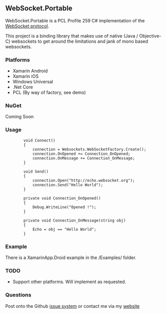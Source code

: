 ## WebSocket.Portable

WebSocket.Portable is a PCL Profile 259 C# implementation of the [WebSocket protocol](https://tools.ietf.org/html/rfc6455).

This project is a binding library that makes use of native (Java / Objective-C) websockets to get around the limitations and jank of mono based websockets.


### Platforms

- Xamarin Android
- Xamarin iOS
- Windows Universal
- .Net Core 
- PCL (By way of factory, see demo)


### NuGet
Coming Soon

### Usage

`````
        void Connect()
        {
            connection = Websockets.WebSocketFactory.Create();
            connection.OnOpened += Connection_OnOpened;
            connection.OnMessage += Connection_OnMessage;
        }

        void Send()
        {            
            connection.Open("http://echo.websocket.org");
            connection.Send("Hello World");
        }

        private void Connection_OnOpened()
        {
            Debug.WriteLine("Opened !");
        }

        private void Connection_OnMessage(string obj)
        {
            Echo = obj == "Hello World";
        }
`````

### Example

There is a XamarinApp.Droid example in the /Examples/ folder.

### TODO

- Support other platforms. Will implement as requested.


### Questions

Post onto the Github [issue system](https://github.com/NVentimiglia/WebSocket.PCL) or contact me via my [website](http://avariceonline.com)

